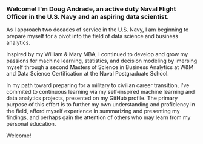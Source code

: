 ### Welcome! I'm Doug Andrade, an active duty Naval Flight Officer in the U.S. Navy and an aspiring data scientist. 

As I approach two decades of service in the U.S. Navy, I am beginning to prepare myself for a pivot into the field of data science and business analytics.

Inspired by my William & Mary MBA, I continued to develop and grow my passions for machine learning, statistics, and decision modeling by imersing myself through a second Masters of Science in Business Analytics at W&M and Data Science Certification at the Naval Postgraduate School.

In my path toward preparing for a military to civilian career transition, I've commited to continuous learning via my self-inspired machine learning and data analytics projects, presented on my GitHub profile. The primary purpose of this effort is to further my own understanding and proficiency in the field, afford myself experience in summarizing and presenting my findings, and perhaps gain the attention of others who may learn from my personal education.



<!--
**dougrandrade/dougrandrade** is a ✨ _special_ ✨ repository because its `README.md` (this file) appears on your GitHub profile.

Here are some ideas to get you started:

- 🔭 I’m currently working on ...
- 🌱 I’m currently learning ...
- 👯 I’m looking to collaborate on ...
- 🤔 I’m looking for help with ...
- 💬 Ask me about ...
- 📫 How to reach me: ...
- 😄 Pronouns: ...
- ⚡ Fun fact: ...
-->
Welcome! 
